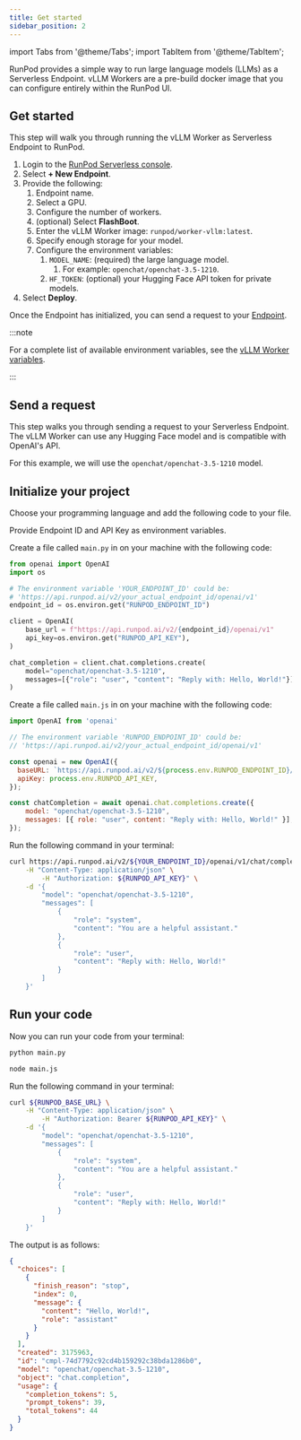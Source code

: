 ```yaml
---
title: Get started
sidebar_position: 2
---
```


import Tabs from '@theme/Tabs';
import TabItem from '@theme/TabItem';

RunPod provides a simple way to run large language models (LLMs) as a Serverless Endpoint.
vLLM Workers are a pre-build docker image that you can configure entirely within the RunPod UI.

## Get started

This step will walk you through running the vLLM Worker as Serverless Endpoint to RunPod.

1. Login to the [RunPod Serverless console](https://www.runpod.io/console/serverless).
2. Select **+ New Endpoint**.
3. Provide the following:
   1. Endpoint name.
   2. Select a GPU.
   3. Configure the number of workers.
   4. (optional) Select **FlashBoot**.
   5. Enter the vLLM Worker image: `runpod/worker-vllm:latest`.
   6. Specify enough storage for your model.
   7. Configure the environment variables:
      1. `MODEL_NAME`: (required) the large language model.
         1. For example: `openchat/openchat-3.5-1210`.
      2. `HF_TOKEN`: (optional) your Hugging Face API token for private models.
4. Select **Deploy**.

Once the Endpoint has initialized, you can send a request to your [Endpoint](/serverless/endpoints/get-started).

:::note

For a complete list of available environment variables, see the [vLLM Worker variables](/serverless/workers/vllm/environment-variables).

:::

## Send a request

This step walks you through sending a request to your Serverless Endpoint.
The vLLM Worker can use any Hugging Face model and is compatible with OpenAI's API.

For this example, we will use the `openchat/openchat-3.5-1210` model.

## Initialize your project

Choose your programming language and add the following code to your file.

Provide Endpoint ID and API Key as environment variables.

<Tabs>
  <TabItem value="python" label="Python" default>

Create a file called `main.py` in on your machine with the following code:

```python
from openai import OpenAI
import os

# The environment variable 'YOUR_ENDPOINT_ID' could be:
# 'https://api.runpod.ai/v2/your_actual_endpoint_id/openai/v1'
endpoint_id = os.environ.get("RUNPOD_ENDPOINT_ID")

client = OpenAI(
    base_url = f"https://api.runpod.ai/v2/{endpoint_id}/openai/v1"
    api_key=os.environ.get("RUNPOD_API_KEY"),
)

chat_completion = client.chat.completions.create(
    model="openchat/openchat-3.5-1210",
    messages=[{"role": "user", "content": "Reply with: Hello, World!"}]
)
```

</TabItem>
  <TabItem value="node.js" label="Node.js">

Create a file called `main.js` in on your machine with the following code:

```javascript
import OpenAI from 'openai'

// The environment variable 'RUNPOD_ENDPOINT_ID' could be:
// 'https://api.runpod.ai/v2/your_actual_endpoint_id/openai/v1'

const openai = new OpenAI({
  baseURL: `https://api.runpod.ai/v2/${process.env.RUNPOD_ENDPOINT_ID}/openai/v1`,
  apiKey: process.env.RUNPOD_API_KEY,
});

const chatCompletion = await openai.chat.completions.create({
    model: "openchat/openchat-3.5-1210",
    messages: [{ role: "user", content: "Reply with: Hello, World!" }],
});
```

</TabItem>
  <TabItem value="curl" label="cURL">

Run the following command in your terminal:

```bash
curl https://api.runpod.ai/v2/${YOUR_ENDPOINT_ID}/openai/v1/chat/completions \
    -H "Content-Type: application/json" \
		-H "Authorization: ${RUNPOD_API_KEY}" \
    -d '{
        "model": "openchat/openchat-3.5-1210",
        "messages": [
            {
                "role": "system",
                "content": "You are a helpful assistant."
            },
            {
                "role": "user",
                "content": "Reply with: Hello, World!"
            }
        ]
    }'
```

</TabItem>
</Tabs>


## Run your code

Now you can run your code from your terminal:

<Tabs>
  <TabItem value="python" label="Python" default>

```bash
python main.py
```


</TabItem>
  <TabItem value="node.js" label="Node.js">

```bash
node main.js
```


</TabItem>
  <TabItem value="curl" label="cURL">

Run the following command in your terminal:

```bash
curl ${RUNPOD_BASE_URL} \
    -H "Content-Type: application/json" \
		-H "Authorization: Bearer ${RUNPOD_API_KEY}" \
    -d '{
        "model": "openchat/openchat-3.5-1210",
        "messages": [
            {
                "role": "system",
                "content": "You are a helpful assistant."
            },
            {
                "role": "user",
                "content": "Reply with: Hello, World!"
            }
        ]
    }'
```

</TabItem>
</Tabs>

The output is as follows:

```json
{
  "choices": [
    {
      "finish_reason": "stop",
      "index": 0,
      "message": {
        "content": "Hello, World!",
        "role": "assistant"
      }
    }
  ],
  "created": 3175963,
  "id": "cmpl-74d7792c92cd4b159292c38bda1286b0",
  "model": "openchat/openchat-3.5-1210",
  "object": "chat.completion",
  "usage": {
    "completion_tokens": 5,
    "prompt_tokens": 39,
    "total_tokens": 44
  }
}
```